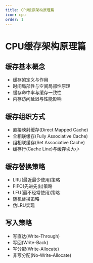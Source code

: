 ```yaml
---
title: CPU缓存架构原理篇
icon: cpu
order: 1
---
```


# CPU缓存架构原理篇

## 缓存基本概念

- 缓存的定义与作用
- 时间局部性与空间局部性原理
- 缓存命中率与缓存一致性
- 内存访问延迟与性能影响

## 缓存组织方式

- 直接映射缓存(Direct Mapped Cache)
- 全相联缓存(Fully Associative Cache)
- 组相联缓存(Set Associative Cache)
- 缓存行(Cache Line)与缓存块大小

## 缓存替换策略

- LRU(最近最少使用)策略
- FIFO(先进先出)策略
- LFU(最不经常使用)策略
- 随机替换策略
- 伪LRU实现

## 写入策略

- 写直达(Write-Through)
- 写回(Write-Back)
- 写分配(Write-Allocate)
- 非写分配(No-Write-Allocate)
